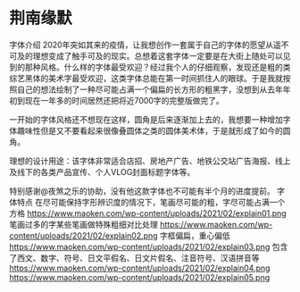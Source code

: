 # 荆南缘默
字体介绍
2020年突如其来的疫情，让我想创作一套属于自己的字体的愿望从遥不可及的理想变成了触手可及的现实。总想着这套字体一定要是在大街上随处可以见到的那种风格。什么样的字体最受欢迎？经过我个人的仔细观察，发现还是粗的类综艺黑体的美术字最受欢迎，这类字体总能在第一时间抓住人的眼球。于是我就按照自己的想法绘制了一种尽可能占满一个偏扁的长方形的粗黑字，没想到从去年年初到现在一年多的时间居然还把将近7000字的完整版做完了。

一开始的字体风格还不想现在这样，圆角是后来逐渐加上去的，我想要一种增加字体趣味性但是又不要看起来很像叠圆体之类的圆体美术体，于是就形成了如今的圆角。

理想的设计用途：该字体非常适合店招、房地产广告、地铁公交站广告海报、线上及线下的各类产品宣传、个人VLOG封面标题字体等。

特别感谢@夜煞之乐的协助，没有他这款字体也不可能有半个月的进度提前。
字体特点
在尽可能保持字形辨识度的情况下，笔画尽可能的粗，字尽可能占满一个方格
https://www.maoken.com/wp-content/uploads/2021/02/explain01.png
笔画过多的字某些笔画做特殊粗细对比处理
https://www.maoken.com/wp-content/uploads/2021/02/explain02.png
字框偏扁，重心偏低
https://www.maoken.com/wp-content/uploads/2021/02/explain03.png
包含了西文、数字、符号、日文平假名、日文片假名、注音符号、汉语拼音等
https://www.maoken.com/wp-content/uploads/2021/02/explain04.png
https://www.maoken.com/wp-content/uploads/2021/02/explain05.png
